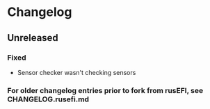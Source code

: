 <!---

How to use this file:
- When making a change to the firmware that users should know about, add it to the
	appropriate section (breaking/added/fixed) in the next release.
- If it's something interesting or breaking, make a post about it on the forum! We want users
	to find out about changes before they have to get help because their car won't start.

Release template (copy/paste this for new release):

## Month 202x Release - "Release Name"

### Breaking Changes
 - 

### Added
 -

### Fixed
 - 

### Removed
 - 

 -->

# Changelog

## Unreleased

### Fixed
 - Sensor checker wasn't checking sensors

### For older changelog entries prior to fork from rusEFI, see CHANGELOG.rusefi.md
